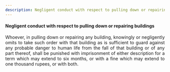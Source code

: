 ```yaml
---
description: Negligent conduct with respect to pulling down or repairing buildings
---
```


#### Negligent conduct with respect to pulling down or repairing buildings
<div style="text-align: justify">

Whoever, in pulling down or repairing any building, knowingly or negligently omits to take such order with that building as is sufficient to guard against any probable danger to human life from the fall of that building or of any part thereof, shall be punished with imprisonment of either description for a term which may extend to six months, or with a fine which may extend to one thousand rupees, or with both.

</div>

